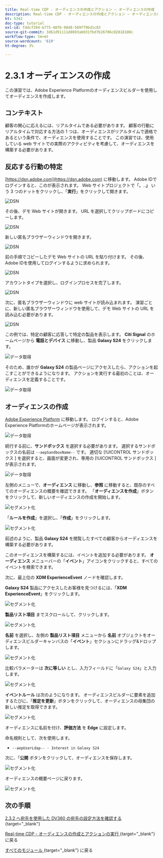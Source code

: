 ```yaml
---
title: Real-time CDP - オーディエンスの作成とアクション – オーディエンスの作成
description: Real-time CDP - オーディエンスの作成とアクション – オーディエンスの作成
kt: 5342
doc-type: tutorial
exl-id: fddcf394-b775-40f6-98d8-509ff9bd1c83
source-git-commit: 3d61d91111d8693ab031fbd7b26706c02818108c
workflow-type: tm+mt
source-wordcount: '619'
ht-degree: 3%

---
```


# 2.3.1 オーディエンスの作成

この演習では、Adobe Experience Platformのオーディエンスビルダーを使用してオーディエンスを作成します。

## コンテキスト

顧客の関心に応えるには、リアルタイムである必要があります。 顧客の行動にリアルタイムで対応する方法の 1 つは、オーディエンスがリアルタイムで適格であるという条件で、オーディエンスを使用することです。 この演習では、使用している web サイトでの実際のアクティビティを考慮して、オーディエンスを構築する必要があります。

## 反応する行動の特定

[https://dsn.adobe.com](https://dsn.adobe.com) に移動します。 Adobe IDでログインすると、このが表示されます。 Web サイトプロジェクトで「。..**」** いう 3 つのドットをクリックし、「**実行**」をクリックして開きます。

![DSN](./../../datacollection/dc1.1/images/web8.png)

その後、デモ Web サイトが開きます。 URL を選択してクリップボードにコピーします。

![DSN](../../../getting-started/gettingstarted/images/web3.png)

新しい匿名ブラウザーウィンドウを開きます。

![DSN](../../../getting-started/gettingstarted/images/web4.png)

前の手順でコピーしたデモ Web サイトの URL を貼り付けます。 その後、Adobe IDを使用してログインするように求められます。

![DSN](../../../getting-started/gettingstarted/images/web5.png)

アカウントタイプを選択し、ログインプロセスを完了します。

![DSN](../../../getting-started/gettingstarted/images/web6.png)

次に、匿名ブラウザーウィンドウに web サイトが読み込まれます。 演習ごとに、新しい匿名ブラウザーウィンドウを使用して、デモ Web サイトの URL を読み込む必要があります。

![DSN](../../../getting-started/gettingstarted/images/web7.png)

この例では、特定の顧客に応答して特定の製品を表示します。
**Citi Signal** のホームページから **電話とデバイス** に移動し、製品 **Galaxy S24** をクリックします。

![データ取得](./images/homegalaxy.png)

そのため、誰かが **Galaxy S24** の製品ページにアクセスしたら、アクションを起こすことができるようになります。 アクションを実行する最初のことは、オーディエンスを定義することです。

![データ取得](./images/homegalaxy1.png)

## オーディエンスの作成

[Adobe Experience Platform](https://experience.adobe.com/platform) に移動します。 ログインすると、Adobe Experience Platformのホームページが表示されます。

![データ取得](./../../../../modules/delivery-activation/datacollection/dc1.2/images/home.png)

続行する前に、**サンドボックス** を選択する必要があります。 選択するサンドボックスの名前は ``--aepSandboxName--`` です。 適切な [!UICONTROL &#x200B; サンドボックス &#x200B;] を選択すると、画面が変更され、専用の [!UICONTROL &#x200B; サンドボックス &#x200B;] が表示されます。

![データ取得](./../../../../modules/delivery-activation/datacollection/dc1.2/images/sb1.png)

左側のメニューで、**オーディエンス** に移動し、**参照** に移動すると、既存のすべてのオーディエンスの概要を確認できます。 「**オーディエンスを作成**」ボタンをクリックして、新しいオーディエンスの作成を開始します。

![セグメント化](./images/menuseg.png)

「**ルールを作成**」を選択し、「**作成**」をクリックします。

![セグメント化](./images/menuseg1.png)

前述のように、製品 **Galaxy S24** を閲覧したすべての顧客からオーディエンスを構築する必要があります。

このオーディエンスを構築するには、イベントを追加する必要があります。 **オーディエンス** メニューバーの「**イベント**」アイコンをクリックすると、すべてのイベントを検索できます。

次に、最上位の **XDM ExperienceEvent** ノードを確認します。

**Galaxy S24** 製品にアクセスしたお客様を見つけるには、「**XDM ExperienceEvent**」をクリックします。

![セグメント化](./images/findee.png)

**製品リスト項目** までスクロールして、クリックします。

![セグメント化](./images/see.png)

**名前** を選択し、左側の **製品リスト項目** メニューから **名前** オブジェクトをオーディエンスビルダーキャンバスの「**イベント**」セクションにドラッグ&amp;ドロップします。

![セグメント化](./images/eewebpdtlname1.png)

比較パラメーターは **次に等しい** とし、入力フィールドに「`Galaxy S24`」と入力します。

![セグメント化](./images/pv.png)

**イベントルール** は次のようになります。 オーディエンスビルダーに要素を追加するたびに、「**推定を更新**」ボタンをクリックして、オーディエンスの母集団の新しい推定を取得できます。

![セグメント化](./images/ldap4.png)

オーディエンスに名前を付け、**評価方法** を **Edge** に設定します。

命名規則として、次を使用します。

- `--aepUserLdap-- - Interest in Galaxy S24`

次に、「**公開** ボタンをクリックして、オーディエンスを保存します。

![セグメント化](./images/segmentname.png)

オーディエンスの概要ページに戻ります。

![セグメント化](./images/savedsegment.png)

## 次の手順

[2.3.2 へ宛先を使用した DV360 の宛先の設定方法を確認する ](./ex2.md){target="_blank"}

[Real-time CDP - オーディエンスの作成とアクションの実行 ](./real-time-cdp-build-a-segment-take-action.md){target="_blank"} に戻る

[ すべてのモジュール ](./../../../../overview.md){target="_blank"} に戻る
